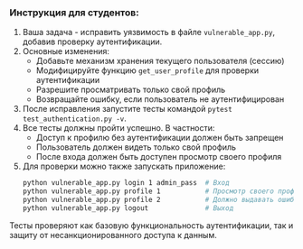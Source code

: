 ### Инструкция для студентов:

1. Ваша задача - исправить уязвимость в файле `vulnerable_app.py`, добавив проверку аутентификации.
2. Основные изменения:
   - Добавьте механизм хранения текущего пользователя (сессию)
   - Модифицируйте функцию `get_user_profile` для проверки аутентификации
   - Разрешите просматривать только свой профиль
   - Возвращайте ошибку, если пользователь не аутентифицирован
3. После исправления запустите тесты командой `pytest test_authentication.py -v`.
4. Все тесты должны пройти успешно. В частности:
   - Доступ к профилю без аутентификации должен быть запрещен
   - Пользователь должен видеть только свой профиль
   - После входа должен быть доступен просмотр своего профиля
5. Для проверки можно также запускать приложение:
   ```bash
   python vulnerable_app.py login 1 admin_pass  # Вход
   python vulnerable_app.py profile 1           # Просмотр своего профиля
   python vulnerable_app.py profile 2           # Должно выдавать ошибку
   python vulnerable_app.py logout              # Выход
   ```

Тесты проверяют как базовую функциональность аутентификации, так и защиту от несанкционированного доступа к данным.